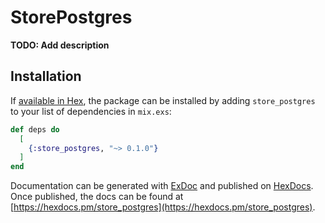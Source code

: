 # StorePostgres

**TODO: Add description**

## Installation

If [available in Hex](https://hex.pm/docs/publish), the package can be installed
by adding `store_postgres` to your list of dependencies in `mix.exs`:

```elixir
def deps do
  [
    {:store_postgres, "~> 0.1.0"}
  ]
end
```

Documentation can be generated with [ExDoc](https://github.com/elixir-lang/ex_doc)
and published on [HexDocs](https://hexdocs.pm). Once published, the docs can
be found at [https://hexdocs.pm/store_postgres](https://hexdocs.pm/store_postgres).

